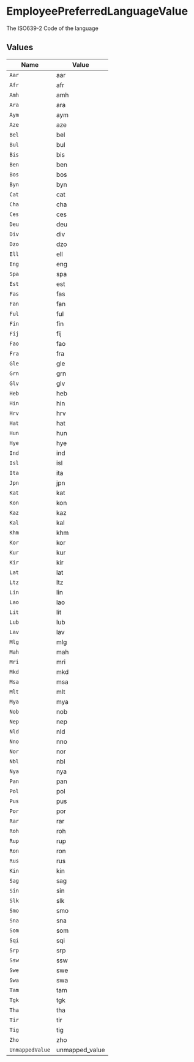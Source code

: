 # EmployeePreferredLanguageValue

The ISO639-2 Code of the language


## Values

| Name            | Value           |
| --------------- | --------------- |
| `Aar`           | aar             |
| `Afr`           | afr             |
| `Amh`           | amh             |
| `Ara`           | ara             |
| `Aym`           | aym             |
| `Aze`           | aze             |
| `Bel`           | bel             |
| `Bul`           | bul             |
| `Bis`           | bis             |
| `Ben`           | ben             |
| `Bos`           | bos             |
| `Byn`           | byn             |
| `Cat`           | cat             |
| `Cha`           | cha             |
| `Ces`           | ces             |
| `Deu`           | deu             |
| `Div`           | div             |
| `Dzo`           | dzo             |
| `Ell`           | ell             |
| `Eng`           | eng             |
| `Spa`           | spa             |
| `Est`           | est             |
| `Fas`           | fas             |
| `Fan`           | fan             |
| `Ful`           | ful             |
| `Fin`           | fin             |
| `Fij`           | fij             |
| `Fao`           | fao             |
| `Fra`           | fra             |
| `Gle`           | gle             |
| `Grn`           | grn             |
| `Glv`           | glv             |
| `Heb`           | heb             |
| `Hin`           | hin             |
| `Hrv`           | hrv             |
| `Hat`           | hat             |
| `Hun`           | hun             |
| `Hye`           | hye             |
| `Ind`           | ind             |
| `Isl`           | isl             |
| `Ita`           | ita             |
| `Jpn`           | jpn             |
| `Kat`           | kat             |
| `Kon`           | kon             |
| `Kaz`           | kaz             |
| `Kal`           | kal             |
| `Khm`           | khm             |
| `Kor`           | kor             |
| `Kur`           | kur             |
| `Kir`           | kir             |
| `Lat`           | lat             |
| `Ltz`           | ltz             |
| `Lin`           | lin             |
| `Lao`           | lao             |
| `Lit`           | lit             |
| `Lub`           | lub             |
| `Lav`           | lav             |
| `Mlg`           | mlg             |
| `Mah`           | mah             |
| `Mri`           | mri             |
| `Mkd`           | mkd             |
| `Msa`           | msa             |
| `Mlt`           | mlt             |
| `Mya`           | mya             |
| `Nob`           | nob             |
| `Nep`           | nep             |
| `Nld`           | nld             |
| `Nno`           | nno             |
| `Nor`           | nor             |
| `Nbl`           | nbl             |
| `Nya`           | nya             |
| `Pan`           | pan             |
| `Pol`           | pol             |
| `Pus`           | pus             |
| `Por`           | por             |
| `Rar`           | rar             |
| `Roh`           | roh             |
| `Rup`           | rup             |
| `Ron`           | ron             |
| `Rus`           | rus             |
| `Kin`           | kin             |
| `Sag`           | sag             |
| `Sin`           | sin             |
| `Slk`           | slk             |
| `Smo`           | smo             |
| `Sna`           | sna             |
| `Som`           | som             |
| `Sqi`           | sqi             |
| `Srp`           | srp             |
| `Ssw`           | ssw             |
| `Swe`           | swe             |
| `Swa`           | swa             |
| `Tam`           | tam             |
| `Tgk`           | tgk             |
| `Tha`           | tha             |
| `Tir`           | tir             |
| `Tig`           | tig             |
| `Zho`           | zho             |
| `UnmappedValue` | unmapped_value  |
